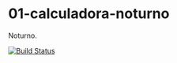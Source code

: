 01-calculadora-noturno
======================

Noturno.


[![Build Status](https://travis-ci.org/tatianemoraisTi/01-calculadora-noturno.svg?branch=master)](https://travis-ci.org/tatianemoraisTi/01-calculadora-noturno)
